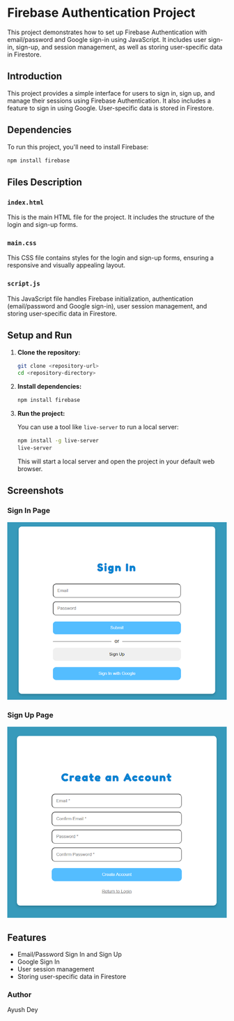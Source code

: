 
# Firebase Authentication Project

This project demonstrates how to set up Firebase Authentication with email/password and Google sign-in using JavaScript. It includes user sign-in, sign-up, and session management, as well as storing user-specific data in Firestore.

## Introduction

This project provides a simple interface for users to sign in, sign up, and manage their sessions using Firebase Authentication. It also includes a feature to sign in using Google. User-specific data is stored in Firestore.

## Dependencies

To run this project, you'll need to install Firebase:

```sh
npm install firebase
```

## Files Description

### `index.html`

This is the main HTML file for the project. It includes the structure of the login and sign-up forms.

### `main.css`

This CSS file contains styles for the login and sign-up forms, ensuring a responsive and visually appealing layout.

### `script.js`

This JavaScript file handles Firebase initialization, authentication (email/password and Google sign-in), user session management, and storing user-specific data in Firestore.

## Setup and Run

1. **Clone the repository:**

   ```sh
   git clone <repository-url>
   cd <repository-directory>
   ```

2. **Install dependencies:**

   ```sh
   npm install firebase
   ```

3. **Run the project:**

   You can use a tool like `live-server` to run a local server:

   ```sh
   npm install -g live-server
   live-server
   ```

   This will start a local server and open the project in your default web browser.

## Screenshots

### Sign In Page

![Sign In Page](image.png)

### Sign Up Page

![Sign Up Page](image-1.png)

## Features

- Email/Password Sign In and Sign Up
- Google Sign In
- User session management
- Storing user-specific data in Firestore


### Author

Ayush Dey

